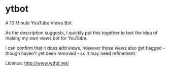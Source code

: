 ytbot
=====

A 10 Minute YouTube Views Bot.

As the description suggests, I quickly put this together to test the idea of making my own views bot for YouTube. 

I can confirm that it does add views, however those views also get flagged - though haven't yet been removed - so it may need refinement.

Licence: http://www.wtfpl.net/
